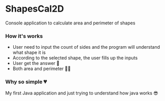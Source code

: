 # ShapesCal2D
Console application to calculate area and perimeter of shapes

### How it's works
- User need to input the count of sides and the program will understand what shape it is
- According to the selected shape, the user fills up the inputs
- User get the answer 🤩
- Both area and perimeter 🤩🤩

### Why so simple 💔
My first Java application and just trying to understand how java works 😎
